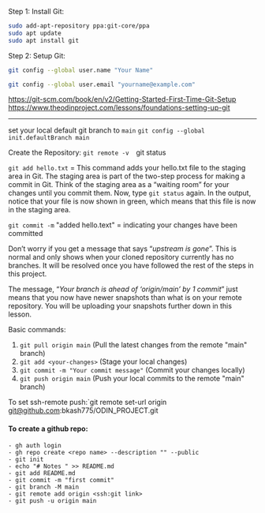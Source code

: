 Step 1:
Install Git:
````bash
sudo add-apt-repository ppa:git-core/ppa
sudo apt update
sudo apt install git
````


Step 2:
Setup Git:

```bash
git config --global user.name "Your Name"
```

````bash
git config --global user.email "yourname@example.com"
````

https://git-scm.com/book/en/v2/Getting-Started-First-Time-Git-Setup
https://www.theodinproject.com/lessons/foundations-setting-up-git

-------------------------------------------------------------------
set your local default git branch to `main`
`git config --global init.defaultBranch main`

Create the Repository:
`git remote -v 
`git status  

`git add hello.txt`  = This command adds your hello.txt file to the staging area in Git. The staging area is part of the two-step process for making a commit in Git. Think of the staging area as a “waiting room” for your changes until you commit them. Now, type `git status` again. In the output, notice that your file is now shown in green, which means that this file is now in the staging area.

`git commit -m` "added hello.text" = indicating your changes have been committed


Don’t worry if you get a message that says “_upstream is gone_”. This is normal and only shows when your cloned repository currently has no branches. It will be resolved once you have followed the rest of the steps in this project.

The message, “_Your branch is ahead of ‘origin/main’ by 1 commit_” just means that you now have newer snapshots than what is on your remote repository. You will be uploading your snapshots further down in this lesson.

Basic commands:
1. `git pull origin main` (Pull the latest changes from the remote "main" branch)
2. `git add <your-changes>` (Stage your local changes)
3. `git commit -m "Your commit message"` (Commit your changes locally)
4. `git push origin main` (Push your local commits to the remote "main" branch)

To set ssh-remote push:`git remote set-url origin git@github.com:bkash775/ODIN_PROJECT.git


#### To create a github repo:
	- gh auth login
	- gh repo create <repo name> --description "" --public
	- git init
	- echo "# Notes " >> README.md
	- git add README.md
	- git commit -m "first commit"
	- git branch -M main
	- git remote add origin <ssh:git link>
	- git push -u origin main

